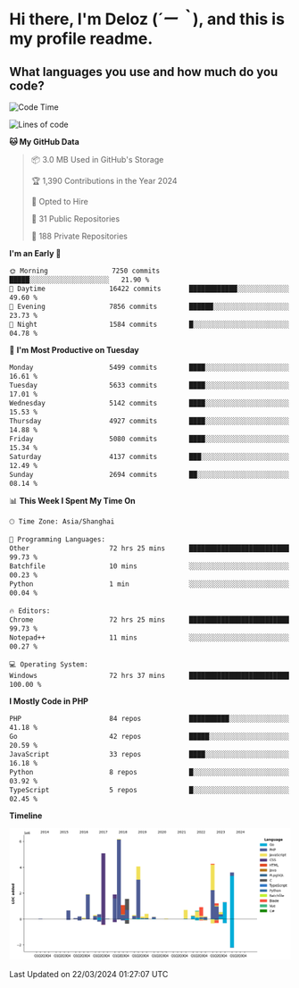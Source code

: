 # **Hi there, I'm Deloz (*´ー｀*), and this is my profile readme.**

## **What languages you use and how much do you code?**

<!--START_SECTION:waka-->
![Code Time](http://img.shields.io/badge/Code%20Time-3%2C542%20hrs%2035%20mins-blue)

![Lines of code](https://img.shields.io/badge/From%20Hello%20World%20I%27ve%20Written-38.0%20million%20lines%20of%20code-blue)

**🐱 My GitHub Data** 

> 📦 3.0 MB Used in GitHub's Storage 
 > 
> 🏆 1,390 Contributions in the Year 2024
 > 
> 💼 Opted to Hire
 > 
> 📜 31 Public Repositories 
 > 
> 🔑 188 Private Repositories 
 > 
**I'm an Early 🐤** 

```text
🌞 Morning                7250 commits        █████░░░░░░░░░░░░░░░░░░░░   21.90 % 
🌆 Daytime                16422 commits       ████████████░░░░░░░░░░░░░   49.60 % 
🌃 Evening                7856 commits        ██████░░░░░░░░░░░░░░░░░░░   23.73 % 
🌙 Night                  1584 commits        █░░░░░░░░░░░░░░░░░░░░░░░░   04.78 % 
```
📅 **I'm Most Productive on Tuesday** 

```text
Monday                   5499 commits        ████░░░░░░░░░░░░░░░░░░░░░   16.61 % 
Tuesday                  5633 commits        ████░░░░░░░░░░░░░░░░░░░░░   17.01 % 
Wednesday                5142 commits        ████░░░░░░░░░░░░░░░░░░░░░   15.53 % 
Thursday                 4927 commits        ████░░░░░░░░░░░░░░░░░░░░░   14.88 % 
Friday                   5080 commits        ████░░░░░░░░░░░░░░░░░░░░░   15.34 % 
Saturday                 4137 commits        ███░░░░░░░░░░░░░░░░░░░░░░   12.49 % 
Sunday                   2694 commits        ██░░░░░░░░░░░░░░░░░░░░░░░   08.14 % 
```


📊 **This Week I Spent My Time On** 

```text
🕑︎ Time Zone: Asia/Shanghai

💬 Programming Languages: 
Other                    72 hrs 25 mins      █████████████████████████   99.73 % 
Batchfile                10 mins             ░░░░░░░░░░░░░░░░░░░░░░░░░   00.23 % 
Python                   1 min               ░░░░░░░░░░░░░░░░░░░░░░░░░   00.04 % 

🔥 Editors: 
Chrome                   72 hrs 25 mins      █████████████████████████   99.73 % 
Notepad++                11 mins             ░░░░░░░░░░░░░░░░░░░░░░░░░   00.27 % 

💻 Operating System: 
Windows                  72 hrs 37 mins      █████████████████████████   100.00 % 
```

**I Mostly Code in PHP** 

```text
PHP                      84 repos            ██████████░░░░░░░░░░░░░░░   41.18 % 
Go                       42 repos            █████░░░░░░░░░░░░░░░░░░░░   20.59 % 
JavaScript               33 repos            ████░░░░░░░░░░░░░░░░░░░░░   16.18 % 
Python                   8 repos             █░░░░░░░░░░░░░░░░░░░░░░░░   03.92 % 
TypeScript               5 repos             █░░░░░░░░░░░░░░░░░░░░░░░░   02.45 % 
```



**Timeline**

![Lines of Code chart](https://raw.githubusercontent.com/deloz/deloz/main/assets/bar_graph.png)


 Last Updated on 22/03/2024 01:27:07 UTC
<!--END_SECTION:waka-->
